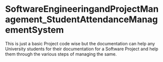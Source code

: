 # SoftwareEngineeringandProjectManagement_StudentAttendanceManagementSystem
This is just a basic Project code wise but the documentation can help any University students for their documentation for a Software Project
and help them through the various steps of managing the same.

